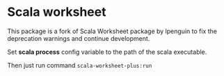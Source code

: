 # Scala worksheet

This package is a fork of Scala Worksheet package by lpenguin to fix the
deprecation warnings and continue development.

Set **scala process** config variable to the path of the scala executable.

Then just run command `scala-worksheet-plus:run`
